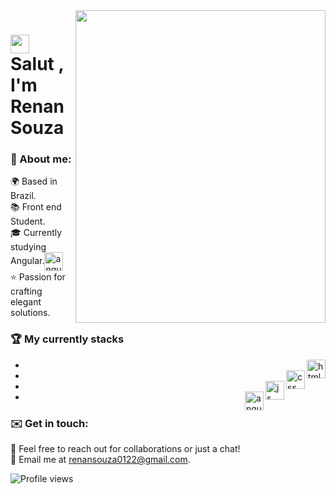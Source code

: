 <img align="right" height="500em" width="400px" object-fit="cover" src="https://i.pinimg.com/originals/c4/0d/b6/c40db646d0057450cf5d2d6edda34dbe.gif"/>
<h1 align="left"> <img src="https://raw.githubusercontent.com/kaueMarques/kaueMarques/master/hi.gif" height="30px"> Salut , I'm Renan Souza</h1>

 ### 🦥 About me:

🌍 Based in Brazil.<br/>
📚 Front end Student.<br/>
🎓 Currently studying Angular.<img align="center"  src="https://user-images.githubusercontent.com/74038190/212280823-79088828-a258-4a4d-8d6c-96315d5a07af.gif" alt="angular" width="30px"><br/>
⭐ Passion for crafting elegant solutions.<br/>


 ### 🏆 My  currently stacks
- <img  align="right"  src="https://user-images.githubusercontent.com/74038190/238200426-29fd6286-4e7b-4d6c-818f-c4765d5e39a9.gif" alt="html" width="30px">
- <img align="right"  src="https://user-images.githubusercontent.com/74038190/238200428-67f477ed-6624-42da-99f0-1a7b1a16eecb.gif" alt="css" width="30px">
- <img align="right"  src="https://user-images.githubusercontent.com/74038190/212257454-16e3712e-945a-4ca2-b238-408ad0bf87e6.gif" alt="js" width="30px">
- <img align="right"  src="https://user-images.githubusercontent.com/74038190/212280823-79088828-a258-4a4d-8d6c-96315d5a07af.gif" alt="angular" width="30px">



### ✉️ Get in touch:

📨 Feel free to reach out for collaborations or just a chat!<br/>
📧 Email me at renansouza0122@gmail.com.<br/>





<p align="left"> <img src="https://komarev.com/ghpvc/?username=renansouza12&color=red" alt="Profile views" /> </p>
